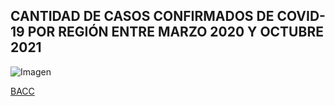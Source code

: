 ## CANTIDAD DE CASOS CONFIRMADOS DE COVID-19 POR REGIÓN ENTRE MARZO 2020 Y OCTUBRE 2021

![Imagen](/images_pages/casos_por_region_g.png)

[BACC](/././index.md)